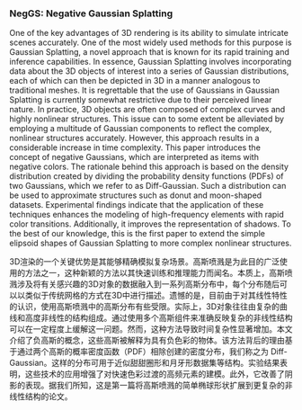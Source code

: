 ### NegGS: Negative Gaussian Splatting

One of the key advantages of 3D rendering is its ability to simulate intricate scenes accurately. One of the most widely used methods for this purpose is Gaussian Splatting, a novel approach that is known for its rapid training and inference capabilities. In essence, Gaussian Splatting involves incorporating data about the 3D objects of interest into a series of Gaussian distributions, each of which can then be depicted in 3D in a manner analogous to traditional meshes. It is regrettable that the use of Gaussians in Gaussian Splatting is currently somewhat restrictive due to their perceived linear nature. In practice, 3D objects are often composed of complex curves and highly nonlinear structures. This issue can to some extent be alleviated by employing a multitude of Gaussian components to reflect the complex, nonlinear structures accurately. However, this approach results in a considerable increase in time complexity. This paper introduces the concept of negative Gaussians, which are interpreted as items with negative colors. The rationale behind this approach is based on the density distribution created by dividing the probability density functions (PDFs) of two Gaussians, which we refer to as Diff-Gaussian. Such a distribution can be used to approximate structures such as donut and moon-shaped datasets. Experimental findings indicate that the application of these techniques enhances the modeling of high-frequency elements with rapid color transitions. Additionally, it improves the representation of shadows. To the best of our knowledge, this is the first paper to extend the simple elipsoid shapes of Gaussian Splatting to more complex nonlinear structures.

3D渲染的一个关键优势是其能够精确模拟复杂场景。高斯喷溅是为此目的广泛使用的方法之一，这种新颖的方法以其快速训练和推理能力而闻名。本质上，高斯喷溅涉及将有关感兴趣的3D对象的数据融入到一系列高斯分布中，每个分布随后可以以类似于传统网格的方式在3D中进行描述。遗憾的是，目前由于对其线性特性的认识，使用高斯喷溅中的高斯分布有些受限。实际上，3D对象往往由复杂的曲线和高度非线性的结构组成。通过使用多个高斯组件来准确反映复杂的非线性结构可以在一定程度上缓解这一问题。然而，这种方法导致时间复杂性显著增加。本文介绍了负高斯的概念，这些高斯被解释为具有负色彩的物体。该方法背后的理由基于通过两个高斯的概率密度函数（PDF）相除创建的密度分布，我们称之为 Diff-Gaussian。这样的分布可用于近似甜甜圈形和月牙形数据集等结构。实验结果表明，这些技术的应用增强了对快速色彩过渡的高频元素的建模。此外，它改善了阴影的表现。据我们所知，这是第一篇将高斯喷溅的简单椭球形状扩展到更复杂的非线性结构的论文。
